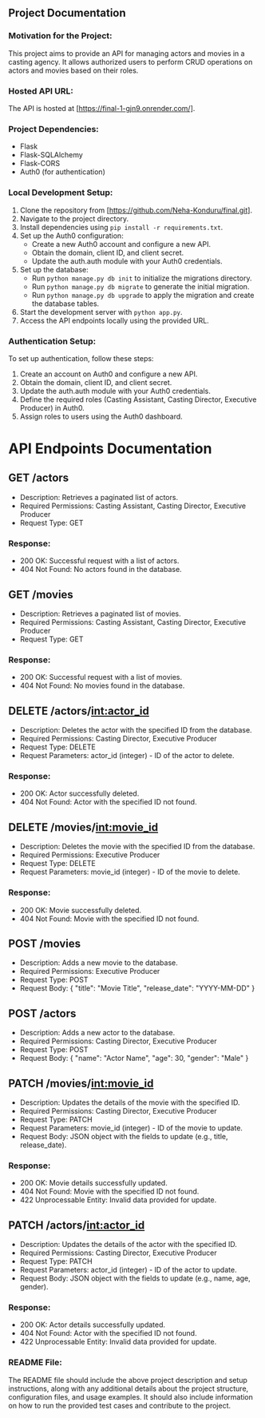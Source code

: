 ## Project Documentation

### Motivation for the Project:
This project aims to provide an API for managing actors and movies in a casting agency. It allows authorized users to perform CRUD operations on actors and movies based on their roles.

### Hosted API URL:
The API is hosted at [https://final-1-gjn9.onrender.com/].

### Project Dependencies:
- Flask
- Flask-SQLAlchemy
- Flask-CORS
- Auth0 (for authentication)

### Local Development Setup:
1. Clone the repository from [https://github.com/Neha-Konduru/final.git].
2. Navigate to the project directory.
3. Install dependencies using `pip install -r requirements.txt`.
4. Set up the Auth0 configuration:
   - Create a new Auth0 account and configure a new API.
   - Obtain the domain, client ID, and client secret.
   - Update the auth.auth module with your Auth0 credentials.
5. Set up the database:
   - Run `python manage.py db init` to initialize the migrations directory.
   - Run `python manage.py db migrate` to generate the initial migration.
   - Run `python manage.py db upgrade` to apply the migration and create the database tables.
6. Start the development server with `python app.py`.
7. Access the API endpoints locally using the provided URL.

### Authentication Setup:
To set up authentication, follow these steps:
1. Create an account on Auth0 and configure a new API.
2. Obtain the domain, client ID, and client secret.
3. Update the auth.auth module with your Auth0 credentials.
4. Define the required roles (Casting Assistant, Casting Director, Executive Producer) in Auth0.
5. Assign roles to users using the Auth0 dashboard.

# API Endpoints Documentation

## GET /actors
* Description: Retrieves a paginated list of actors.
* Required Permissions: Casting Assistant, Casting Director, Executive Producer
* Request Type: GET
### Response:
* 200 OK: Successful request with a list of actors.
* 404 Not Found: No actors found in the database.

## GET /movies
* Description: Retrieves a paginated list of movies.
* Required Permissions: Casting Assistant, Casting Director, Executive Producer
* Request Type: GET
### Response:
* 200 OK: Successful request with a list of movies.
* 404 Not Found: No movies found in the database.

## DELETE /actors/<int:actor_id>
* Description: Deletes the actor with the specified ID from the database.
* Required Permissions: Casting Director, Executive Producer
* Request Type: DELETE
* Request Parameters: actor_id (integer) - ID of the actor to delete.
### Response:
* 200 OK: Actor successfully deleted.
* 404 Not Found: Actor with the specified ID not found.

## DELETE /movies/<int:movie_id>
* Description: Deletes the movie with the specified ID from the database.
* Required Permissions: Executive Producer
* Request Type: DELETE
* Request Parameters: movie_id (integer) - ID of the movie to delete.
### Response:
* 200 OK: Movie successfully deleted.
* 404 Not Found: Movie with the specified ID not found.

## POST /movies
* Description: Adds a new movie to the database.
* Required Permissions: Executive Producer
* Request Type: POST
* Request Body:
{
    "title": "Movie Title",
    "release_date": "YYYY-MM-DD"
}

## POST /actors
* Description: Adds a new actor to the database.
* Required Permissions: Casting Director, Executive Producer
* Request Type: POST
* Request Body:
{
    "name": "Actor Name",
    "age": 30,
    "gender": "Male"
}

## PATCH /movies/<int:movie_id>
* Description: Updates the details of the movie with the specified ID.
* Required Permissions: Casting Director, Executive Producer
* Request Type: PATCH
* Request Parameters: movie_id (integer) - ID of the movie to update.
* Request Body: JSON object with the fields to update (e.g., title, release_date).
### Response:
* 200 OK: Movie details successfully updated.
* 404 Not Found: Movie with the specified ID not found.
* 422 Unprocessable Entity: Invalid data provided for update.

## PATCH /actors/<int:actor_id>
* Description: Updates the details of the actor with the specified ID.
* Required Permissions: Casting Director, Executive Producer
* Request Type: PATCH
* Request Parameters: actor_id (integer) - ID of the actor to update.
* Request Body: JSON object with the fields to update (e.g., name, age, gender).
### Response:
* 200 OK: Actor details successfully updated.
* 404 Not Found: Actor with the specified ID not found.
* 422 Unprocessable Entity: Invalid data provided for update.


### README File:
The README file should include the above project description and setup instructions, along with any additional details about the project structure, configuration files, and usage examples. It should also include information on how to run the provided test cases and contribute to the project.

